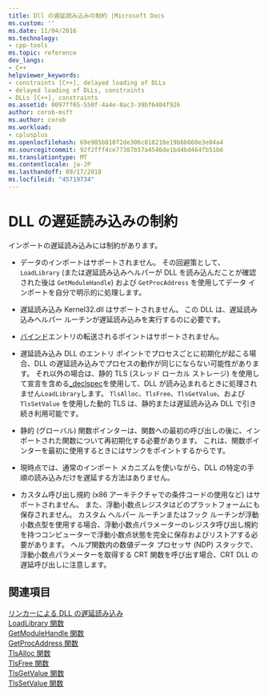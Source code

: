 ```yaml
---
title: Dll の遅延読み込みの制約 |Microsoft Docs
ms.custom: ''
ms.date: 11/04/2016
ms.technology:
- cpp-tools
ms.topic: reference
dev_langs:
- C++
helpviewer_keywords:
- constraints [C++], delayed loading of DLLs
- delayed loading of DLLs, constraints
- DLLs [C++], constraints
ms.assetid: 0097ff65-550f-4a4e-8ac3-39bf6404f926
author: corob-msft
ms.author: corob
ms.workload:
- cplusplus
ms.openlocfilehash: 69e985b81072de306c818218e19bbb660e3e04a4
ms.sourcegitcommit: 92f2fff4ce77387b57a4546de1bd4bd464fb51b6
ms.translationtype: MT
ms.contentlocale: ja-JP
ms.lasthandoff: 09/17/2018
ms.locfileid: "45719734"
---
```

# <a name="constraints-of-delay-loading-dlls"></a>DLL の遅延読み込みの制約

インポートの遅延読み込みには制約があります。

- データのインポートはサポートされません。 その回避策として、`LoadLibrary` (または遅延読み込みヘルパーが DLL を読み込んだことが確認された後は `GetModuleHandle`) および `GetProcAddress` を使用してデータ インポートを自分で明示的に処理します。

- 遅延読み込み Kernel32.dll はサポートされません。 この DLL は、遅延読み込みヘルパー ルーチンが遅延読み込みを実行するのに必要です。

- [バインド](../../build/reference/binding-imports.md)エントリの転送されるポイントはサポートされません。

- 遅延読み込み DLL のエントリ ポイントでプロセスごとに初期化が起こる場合、DLL の遅延読み込みでプロセスの動作が同じにならない可能性があります。 それ以外の場合は、静的 TLS (スレッド ローカル ストレージ) を使用して宣言を含める[_declspec](../../cpp/thread.md)を使用して、DLL が読み込まれるときに処理されません`LoadLibrary`します。 `TlsAlloc`、`TlsFree`、`TlsGetValue`、および `TlsSetValue` を使用した動的 TLS は、静的または遅延読み込み DLL で引き続き利用可能です。

- 静的 (グローバル) 関数ポインターは、関数への最初の呼び出しの後に、インポートされた関数について再初期化する必要があります。 これは、関数ポインターを最初に使用するときにはサンクをポイントするからです。

- 現時点では、通常のインポート メカニズムを使いながら、DLL の特定の手順の読み込みだけを遅延する方法はありません。

- カスタム呼び出し規約 (x86 アーキテクチャでの条件コードの使用など) はサポートされません。 また、浮動小数点レジスタはどのプラットフォームにも保存されません。 カスタム ヘルパー ルーチンまたはフック ルーチンが浮動小数点型を使用する場合、浮動小数点パラメーターのレジスタ呼び出し規約を持つコンピューターで浮動小数点状態を完全に保存およびリストアする必要があります。 ヘルプ関数内の数値データ プロセッサ (NDP) スタックで、浮動小数点パラメーターを取得する CRT 関数を呼び出す場合、CRT DLL の遅延呼び出しに注意します。

## <a name="see-also"></a>関連項目

[リンカーによる DLL の遅延読み込み](../../build/reference/linker-support-for-delay-loaded-dlls.md)<br/>
[LoadLibrary 関数](https://msdn.microsoft.com/library/windows/desktop/ms684175.aspx)<br/>
[GetModuleHandle 関数](https://msdn.microsoft.com/library/windows/desktop/ms683199.aspx)<br/>
[GetProcAddress 関数](https://msdn.microsoft.com/library/windows/desktop/ms683212.aspx)<br/>
[TlsAlloc 関数](/windows/desktop/api/processthreadsapi/nf-processthreadsapi-tlsalloc)<br/>
[TlsFree 関数](/windows/desktop/api/processthreadsapi/nf-processthreadsapi-tlsfree)<br/>
[TlsGetValue 関数](/windows/desktop/api/processthreadsapi/nf-processthreadsapi-tlsgetvalue)<br/>
[TlsSetValue 関数](/windows/desktop/api/processthreadsapi/nf-processthreadsapi-tlssetvalue)